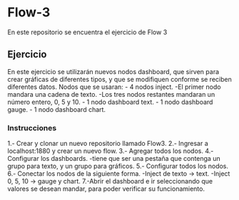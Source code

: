 # Flow-3
En este repositorio se encuentra el ejercicio de Flow 3

## Ejercicio
En este ejercicio se utilizarán nuevos nodos dashboard, que sirven para crear gráficas de diferentes tipos, y que se modifiquen conforme se reciben diferentes datos.
	Nodos que se usaran:
	- 4 nodos inject.
		-El primer nodo mandara una cadena de texto.
		-Los tres nodos restantes mandaran un número entero, 0, 5 y 10.
	- 1 nodo dashboard text.
	- 1 nodo dashboard gauge.
	- 1 nodo dashboard chart.
### Instrucciones
1.- Crear y clonar un nuevo repositorio llamado Flow3.
2.- Ingresar a localhost:1880 y crear un nuevo flow.
3.- Agregar todos los nodos.
4.- Configurar los dashboards.
	-tiene que ser una pestaña que contenga un grupo para texto, y un grupo para gráficos.
5.- Configurar todos los nodos.
6.- Conectar los nodos de la siguiente forma.
	-Inject de texto -> text.
	-Inject 0, 5, 10 -> gauge y chart.
7.-Abrir el dashboard e ir seleccionando que valores se desean mandar, para poder verificar su funcionamiento.
